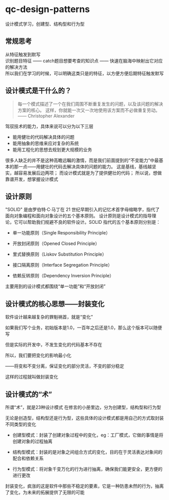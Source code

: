 # qc-design-patterns
设计模式学习，创建型、结构型和行为型


## 常规思考
从特征触发到默写  
识别题目特征 —— catch题目想要考查的知识点 —— 快速在脑海中映射出它对应的解决方法  
所以我们在学习的时候，可以明确这类只是的特征，以方便方便后期特征触发默写


## 设计模式是干什么的？

>每一个模式描述了一个在我们周围不断重复发生的问题，以及该问题的解决方案的核心。
>这样，你就能一次又一次地使用该方案而不必做重复劳动。 —— Christopher Alexander




驾驭技术的能力，具体来说可以分为以下三层

* 能用健壮的代码解决具体的问题
* 能用抽象的思维来应对复杂的系统
* 能用工程化的思想去规划更大规模的业务

很多人缺乏的并不是这种高瞻远瞩的激情，而是我们前面提到的“不变能力”中最基本的那一点——用健壮的代码去解决具体的问题的能力。
这是基线，基线越坚实，越容易发展后边两项；
而设计模式就是为了提供健壮的代码；
所以说，想做靠谱开发，想掌握设计模式




## 设计原则
"SOLID" 是由罗伯特·C·马丁在 21 世纪早期引入的记忆术首字母缩略字，指代了面向对象编程和面向对象设计的五个基本原则。
设计原则是设计模式的指导理论，它可以帮助我们规避不良的软件设计。SOLID 指代的五个基本原则分别是：
	
* 单一功能原则（Single Responsibility Principle）

* 开放封闭原则（Opened Closed Principle）

* 里式替换原则（Liskov Substitution Principle）

* 接口隔离原则（Interface Segregation Principle）
 
* 依赖反转原则（Dependency Inversion Principle）


主要用到的设计模式都围绕“单一功能”和“开放封闭”

## 设计模式的核心思想——封装变化
软件设计越来越复杂的罪魁祸首，就是“变化”

如果我们写个业务，初始版本是1.0，一百年之后还是1.0，那么这个版本可以随便写

但是实际的开发中，不发生变化的代码基本不存在

所以，我们要把变化的影响最小化

——将变和不变分离，保证变化的部分灵活，不变的部分稳定

这样的过程就叫做封装变化


## 设计模式的“术”

所谓“术”，就是23种设计模式
在修言的小册里边，分为创建型，结构型和行为型


无论是创造型，结构型还是行为型，这些具体的设计模式都是用自己的方式取封装不同类型的变化

* 创建型模式：封装了创建对象过程中的变化，eg：工厂模式，它做的事情是将创建对象的过程抽离
	
* 结构型模式：封装的是对象之间组合方式的变化，目的在于灵活表达对象间的配合和依赖关系
	 
* 行为型模式：将对象千变万化的行为进行抽离，确保我们能更安全，更方便的进行更改



封装变化，疯涨的这是软件中那些不稳定的要素，它是一种防患未然的行为，抽离了变化，为未来的拓展提供了无限的可能